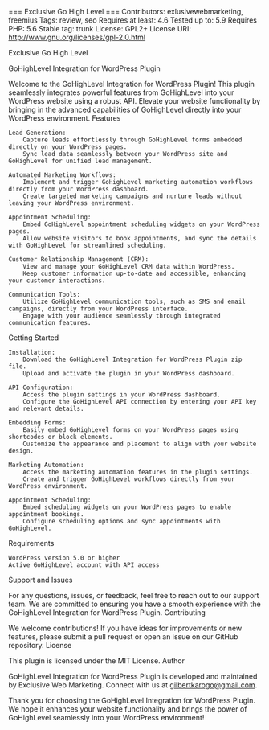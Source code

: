=== Exclusive Go High Level ===
Contributors: exlusivewebmarketing, freemius
Tags: review, seo
Requires at least: 4.6
Tested up to: 5.9
Requires PHP: 5.6
Stable tag: trunk
License: GPL2+
License URI: http://www.gnu.org/licenses/gpl-2.0.html

Exclusive Go High Level


GoHighLevel Integration for WordPress Plugin

Welcome to the GoHighLevel Integration for WordPress Plugin! This plugin seamlessly integrates powerful features from GoHighLevel into your WordPress website using a robust API. Elevate your website functionality by bringing in the advanced capabilities of GoHighLevel directly into your WordPress environment.
Features

    Lead Generation:
        Capture leads effortlessly through GoHighLevel forms embedded directly on your WordPress pages.
        Sync lead data seamlessly between your WordPress site and GoHighLevel for unified lead management.

    Automated Marketing Workflows:
        Implement and trigger GoHighLevel marketing automation workflows directly from your WordPress dashboard.
        Create targeted marketing campaigns and nurture leads without leaving your WordPress environment.

    Appointment Scheduling:
        Embed GoHighLevel appointment scheduling widgets on your WordPress pages.
        Allow website visitors to book appointments, and sync the details with GoHighLevel for streamlined scheduling.

    Customer Relationship Management (CRM):
        View and manage your GoHighLevel CRM data within WordPress.
        Keep customer information up-to-date and accessible, enhancing your customer interactions.

    Communication Tools:
        Utilize GoHighLevel communication tools, such as SMS and email campaigns, directly from your WordPress interface.
        Engage with your audience seamlessly through integrated communication features.

Getting Started

    Installation:
        Download the GoHighLevel Integration for WordPress Plugin zip file.
        Upload and activate the plugin in your WordPress dashboard.

    API Configuration:
        Access the plugin settings in your WordPress dashboard.
        Configure the GoHighLevel API connection by entering your API key and relevant details.

    Embedding Forms:
        Easily embed GoHighLevel forms on your WordPress pages using shortcodes or block elements.
        Customize the appearance and placement to align with your website design.

    Marketing Automation:
        Access the marketing automation features in the plugin settings.
        Create and trigger GoHighLevel workflows directly from your WordPress environment.

    Appointment Scheduling:
        Embed scheduling widgets on your WordPress pages to enable appointment bookings.
        Configure scheduling options and sync appointments with GoHighLevel.

Requirements

    WordPress version 5.0 or higher
    Active GoHighLevel account with API access

Support and Issues

For any questions, issues, or feedback, feel free to reach out to our support team. We are committed to ensuring you have a smooth experience with the GoHighLevel Integration for WordPress Plugin.
Contributing

We welcome contributions! If you have ideas for improvements or new features, please submit a pull request or open an issue on our GitHub repository.
License

This plugin is licensed under the MIT License.
Author

GoHighLevel Integration for WordPress Plugin is developed and maintained by Exclusive Web Marketing. Connect with us at gilbertkarogo@gmail.com.

Thank you for choosing the GoHighLevel Integration for WordPress Plugin. We hope it enhances your website functionality and brings the power of GoHighLevel seamlessly into your WordPress environment!
